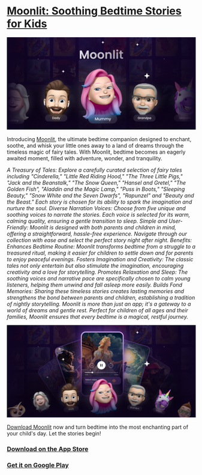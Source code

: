 # [Moonlit: Soothing Bedtime Stories for Kids](https://moonlit.ltd)

![Moonlit](images/logo.png "Moonlit Logo")

Introducing [Moonlit](https://moonlit.ltd), the ultimate bedtime companion designed to enchant, soothe, and whisk your little ones away to a land of dreams through the timeless magic of fairy tales. With Moonlit, bedtime becomes an eagerly awaited moment, filled with adventure, wonder, and tranquility.

*A Treasury of Tales: Explore a carefully curated selection of fairy tales including "Cinderella," "Little Red Riding Hood," "The Three Little Pigs," "Jack and the Beanstalk," "The Snow Queen," "Hansel and Gretel," "The Golden Fish", "Aladdin and the Magic Lamp," "Puss in Boots," "Sleeping Beauty," "Snow White and the Seven Dwarfs", "Rapunzel" and "Beauty and the Beast." Each story is chosen for its ability to spark the imagination and nurture the soul.
Diverse Narration Voices: Choose from five unique and soothing voices to narrate the stories. Each voice is selected for its warm, calming quality, ensuring a gentle transition to sleep.
Simple and User-Friendly: Moonlit is designed with both parents and children in mind, offering a straightforward, hassle-free experience. Navigate through our collection with ease and select the perfect story night after night.
Benefits:
Enhances Bedtime Routine: Moonlit transforms bedtime from a struggle to a treasured ritual, making it easier for children to settle down and for parents to enjoy peaceful evenings.
Fosters Imagination and Creativity: The classic tales not only entertain but also stimulate the imagination, encouraging creativity and a love for storytelling.
Promotes Relaxation and Sleep: The soothing voices and narrative pace are specifically chosen to calm young listeners, helping them unwind and fall asleep more easily.
Builds Fond Memories: Sharing these timeless stories creates lasting memories and strengthens the bond between parents and children, establishing a tradition of nightly storytelling.
Moonlit is more than just an app; it's a gateway to a world of dreams and gentle rest. Perfect for children of all ages and their families, Moonlit ensures that every bedtime is a magical, restful journey.*

![Moonlit](images/promotion.png "Moonlit")


[Download Moonlit](https://apps.apple.com/app/moonlit-tales/id6471524142) now and turn bedtime into the most enchanting part of your child's day. Let the stories begin!

### [Download on the App Store](https://apps.apple.com/app/moonlit-tales/id6471524142)

### [Get it on Google Play](https://play.google.com/store/apps/details?id=com.moonlit.tales)